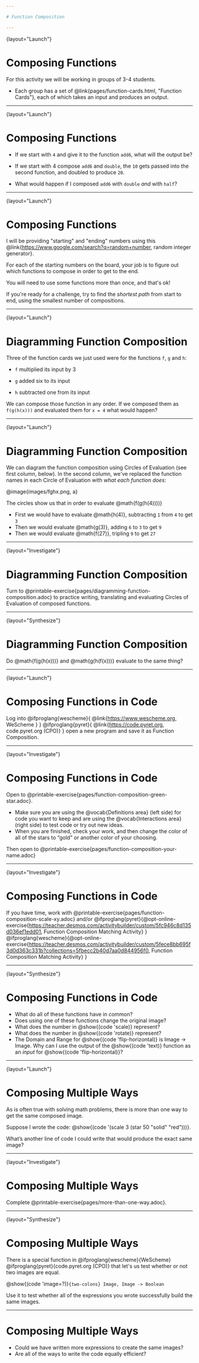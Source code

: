 ```yaml
---

# Function Composition

---
```

{layout="Launch"}
# Composing Functions 

For this activity we will be working in groups of 3-4 students.

- Each group has a set of @link{pages/function-cards.html, "Function Cards"}, each of which takes an input and produces an output. 

---
{layout="Launch"}
# Composing Functions

- If we start with `4` and give it to the function `add6`, what will the output be? 

- If we start with 4 compose `add6` and `double`, the `10` gets passed into the second function, and doubled to produce `20`. 

- What would happen if I composed `add6` with `double` _and_ with `half`? 
 
---
{layout="Launch"}
# Composing Functions

I will be providing "starting" and "ending" numbers using this @link{https://www.google.com/search?q=random+number, random integer generator}.

For each of the starting numbers on the board, your job is to figure out which functions to compose in order to get to the end.

You will need to use some functions more than once, and that's ok!

If you're ready for a challenge, try to find the _shortest path_ from start to end, using the smallest number of compositions.

---
{layout="Launch"}
# Diagramming Function Composition

Three of the function cards we just used were for the functions `f`, `g` and `h`:

* `f` multiplied its input by 3

* `g` added six to its input

* `h` subtracted one from its input

We can compose those function in any order. If we composed them as `f(g(h(x)))` and evaluated them for `x = 4` what would happen?

---
{layout="Launch"}
# Diagramming Function Composition

We can diagram the function composition using Circles of Evaluation (see first column, below). In the second column, we've replaced the function names in each Circle of Evaluation with _what each function does_:

@image{images/fghx.png, a}

The circles show us that in order to evaluate @math{f(g(h(4))))}

- First we would have to evaluate @math{h(4)}, subtracting `1` from `4` to get `3`
- Then we would evaluate @math{g(3)}, adding `6` to `3` to get `9`
- Then we would evaluate @math{f(27)}, tripling `9` to get `27`

---
{layout="Investigate"}
# Diagramming Function Composition

Turn to @printable-exercise{pages/diagramming-function-composition.adoc} to practice writing, translating and evaluating Circles of Evaluation of composed functions.

---
{layout="Synthesize"}
# Diagramming Function Composition

Do @math{f(g(h(x)))} and @math{g(h(f(x)))} evaluate to the same thing? 

<!--
Why not? _order matters!_
-->

---
{layout="Launch"}
# Composing Functions in Code 

Log into
@ifproglang{wescheme}{ @link{https://www.wescheme.org, WeScheme     } }
@ifproglang{pyret}{    @link{https://code.pyret.org, code.pyret.org (CPO)} }
open a new program and save it as Function Composition.

---
{layout="Investigate"}
# Composing Functions in Code 

Open to @printable-exercise{pages/function-composition-green-star.adoc}.

- Make sure you are using the @vocab{Definitions area} (left side) for code you want to keep and are using the @vocab{Interactions area} (right side) to test code or try out new ideas.
- When you are finished, check your work, and then change the color of all of the stars to “gold” or another color of your choosing.

Then open to @printable-exercise{pages/function-composition-your-name.adoc}

<!--
While students are exploring, be available for support but encourage student discussion to solve problems. Many student questions can be addressed with these responses:

Did you try drawing the Circle of Evaluation first? 
Did you check the contract? 
Have you pressed the Run button to save your Definitions changes?

Encourage students to practice writing comments in the code to describe what is being produced, using @ifproglang{wescheme}{`;`} @ifproglang{pyret}{`#`} at the beginning of the line.
-->

---
{layout="Investigate"}
# Composing Functions in Code

If you have time, work with @printable-exercise{pages/function-composition-scale-xy.adoc} and/or
@ifproglang{pyret}{@opt-online-exercise{https://teacher.desmos.com/activitybuilder/custom/5fc946c8d135d036ef1edd01, Function Composition Matching Activity}
}
@ifproglang{wescheme}{@opt-online-exercise{https://teacher.desmos.com/activitybuilder/custom/5fece8bb695f3d0d363c331b?collections=5fbecc2b40d7aa0d844956f0, Function Composition Matching Activity}
}

---
{layout="Synthesize"}
# Composing Functions in Code

- What do all of these functions have in common?
- Does using one of these functions change the original image?
- What does the number in @show{(code 'scale)} represent?
- What does the number in @show{(code 'rotate)} represent?
- The Domain and Range for @show{(code 'flip-horizontal)} is Image -> Image.  Why can I use the output of the @show{(code 'text)} function as an _input_ for @show{(code 'flip-horizontal)}?

<!-- 
Fun with Images!
Now that students have learned how to use all of these image-composing functions, you may want to give them a chance to create a design of their own, tasking them with using at least 4 functions to create an image of their choosing.

Our @link{../flags/index.shtml, Flags lesson} also dives deeper into image composition.
-->

---
{layout="Launch"}
# Composing Multiple Ways 

As is often true with solving math problems, there is more than one way to get the same composed image.

Suppose I wrote the code: @show{(code '(scale 3 (star 50 "solid" "red")))}.


What’s another line of code I could write that would produce the exact same image?
    
<!-- 
@show{(code '(star 150 "solid" "red"))}
-->

---
{layout="Investigate"}
# Composing Multiple Ways 

Complete @printable-exercise{pages/more-than-one-way.adoc}.

---
{layout="Synthesize"}
# Composing Multiple Ways 

There is a special function in @ifproglang{wescheme}{WeScheme} @ifproglang{pyret}{code.pyret.org (CPO)} that let's us test whether or not two images are equal.

@show{(code 'image=?)}`{two-colons} Image, Image -> Boolean`

Use it to test whether all of the expressions you wrote successfully build the same images.

---
# Composing Multiple Ways 

- Could we have written more expressions to create the same images?
- Are all of the ways to write the code equally efficient?
